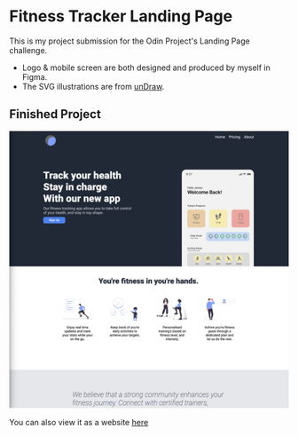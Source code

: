 # Fitness Tracker Landing Page

This is my project submission for the Odin Project's Landing Page challenge.

* Logo & mobile screen are both designed and produced by myself in Figma.
* The SVG illustrations are from [unDraw](https://undraw.co/illustrations).

## Finished Project
![landing-page.png](/images/landing-page.png)

You can also view it as a website [here]()


